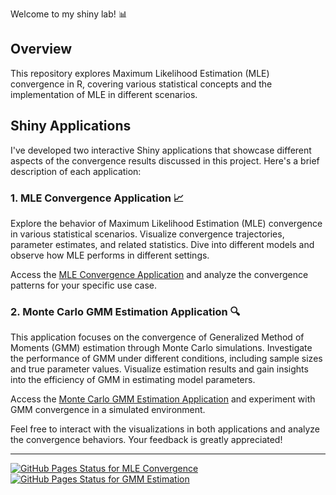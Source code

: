 Welcome to my shiny lab! 📊

## Overview

This repository explores Maximum Likelihood Estimation (MLE) convergence in R, covering various statistical concepts and the implementation of MLE in different scenarios.

## Shiny Applications

I've developed two interactive Shiny applications that showcase different aspects of the convergence results discussed in this project. Here's a brief description of each application:

### 1. MLE Convergence Application 📈

Explore the behavior of Maximum Likelihood Estimation (MLE) convergence in various statistical scenarios. Visualize convergence trajectories, parameter estimates, and related statistics. Dive into different models and observe how MLE performs in different settings.

Access the [MLE Convergence Application](https://johngab7.github.io/MLE_convergence_in_R/) and analyze the convergence patterns for your specific use case.

### 2. Monte Carlo GMM Estimation Application 🔍

This application focuses on the convergence of Generalized Method of Moments (GMM) estimation through Monte Carlo simulations. Investigate the performance of GMM under different conditions, including sample sizes and true parameter values. Visualize estimation results and gain insights into the efficiency of GMM in estimating model parameters.

Access the [Monte Carlo GMM Estimation Application](https://johngab7.shinyapps.io/monte_carlo_for_gmm_estimation/) and experiment with GMM convergence in a simulated environment.

Feel free to interact with the visualizations in both applications and analyze the convergence behaviors. Your feedback is greatly appreciated!

---

[![GitHub Pages Status for MLE Convergence](https://img.shields.io/github/deployments/johngab7/MLE_convergence_in_R/github-pages?label=GitHub%20Pages%20MLE&style=flat-square)](https://johngab7.github.io/MLE_convergence_in_R/)
[![GitHub Pages Status for GMM Estimation](https://img.shields.io/github/deployments/johngab7/MLE_convergence_in_R/github-pages?label=GitHub%20Pages%20GMM&style=flat-square)](https://johngab7.shinyapps.io/monte_carlo_for_gmm_estimation/)

